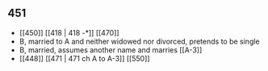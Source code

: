 ## 451
- [[450]] [[418 | 418 -*]] [[470]] 
- B, married to A and neither widowed nor divorced, pretends to be single
- B, married, assumes another name and marries [[A-3]]
- [[448]] [[471 | 471 ch A to A-3]] [[550]] 

